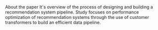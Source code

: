 About the paper
It's overview of the process of designing and building a recommendation system pipeline. Study focuses on performance optimization of recommendation systems through the use of customer transformers to build an efficient data pipeline.
